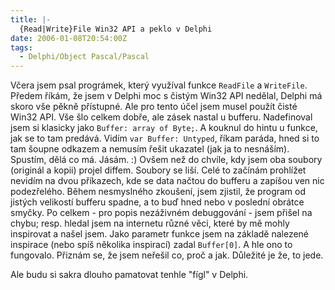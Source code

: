 ```yaml
---
title: |-
  {Read|Write}File Win32 API a peklo v Delphi
date: 2006-01-08T20:54:00Z
tags:
  - Delphi/Object Pascal/Pascal
---
```

Včera jsem psal prográmek, který využíval funkce `ReadFile` a `WriteFile`. Předem říkám, že jsem v Delphi moc s čistým Win32 API nedělal, Delphi má skoro vše pěkně přístupné. Ale pro tento účel jsem musel použít čisté Win32 API. Vše šlo celkem dobře, ale zásek nastal u bufferu. Nadefinoval jsem si klasicky jako `Buffer: array of Byte;`. A kouknul do hintu u funkce, jak se to tam predává. Vidím `var Buffer: Untyped`, říkam paráda, hned si to tam šoupne odkazem a nemusím řešit ukazatel (jak ja to nesnáším). Spustím, dělá co má. Jásám. :) Ovšem než do chvíle, kdy jsem oba soubory (originál a kopii) projel diffem. Soubory se liší. Celé to začínám prohlížet nevidím na dvou příkazech, kde se data načtou do bufferu a zapíšou ven nic podezřelého. Během nesmyslného zkoušení, jsem zjistil, že program od jistých velikostí bufferu spadne, a to buď hned nebo v poslední obrátce smyčky. Po celkem - pro popis nezáživném debuggování - jsem přišel na chybu; resp. hledal jsem na internetu různé věci, které by mě mohly inspirovat a našel jsem. Jako parametr funkce jsem na základě nalezené inspirace (nebo spíš několika inspirací) zadal `Buffer[0]`. A hle ono to fungovalo. Přiznám se, že jsem neřešil co, proč a jak. Důležité je že, to jede.

Ale budu si sakra dlouho pamatovat tenhle "fígl" v Delphi.